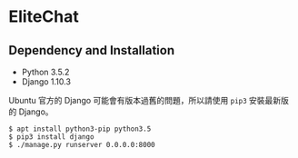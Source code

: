# EliteChat

## Dependency and Installation

- Python 3.5.2
- Django 1.10.3

Ubuntu 官方的 Django 可能會有版本過舊的問題，所以請使用 `pip3` 安裝最新版的 Django。

```shell
$ apt install python3-pip python3.5
$ pip3 install django
$ ./manage.py runserver 0.0.0.0:8000
```
